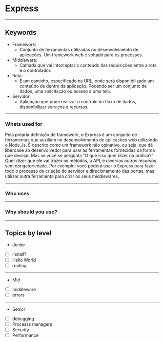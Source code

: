 # Express
------
## Keywords
- Framework:
  - Conjunto de ferramentas utilizadas no desenvolvimento de aplicações. Um framework web é voltado para os processos.
- Middleware:
  - Camada que vai interceptar o conteúdo das requisições entre a rota e o controlador.
- Rota:
  - É um caminho, especificado na URL, onde será disponibilizado um conteúdo de dentro da aplicação. Podendo ser um conjunto de dados, uma solicitação ou acesso à uma tela.
- Servidor:
  - Aplicação que pode realizar o controle do fluxo de dados, disponibilizar serviços e recursos.

------
### Whats used for

Pela própria definição de framework, o Express é um conjunto de ferramentas que auxiliam no desenvolvimento de aplicações web utilizando o Node.Js.
É descrito como um framework não opinativo, ou seja, que dá liberdade ao desenvolvedor para usar as ferramentas fornecidas da forma que desejar.
Mas se você se pergunta "O que isso quer dizer na prática?": Quer dizer que ele vai trazer os métodos, a API, e diversos outros recursos sem obrigatoriedade. 
Por exemplo: você poderá usar o Express para fazer todo o processo de criação do servidor e direcionamento das portas, mas utilizar outra ferramenta para criar os seus middlewares.



------
### Who uses
------
### Why should you use?
------
## Topics by level
- Junior
 - [ ] install?
 - [ ] Hello World
 - [ ] routing
-----
- Mid
 - [ ] middleware
 - [ ] errors
-----
- Senior
 - [ ] debugging
 - [ ] Processs managers
 - [ ] Security
 - [ ] Performance

